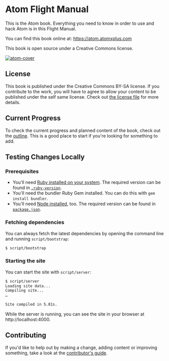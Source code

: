 # Atom Flight Manual

This is the Atom book. Everything you need to know in order to use and hack Atom is in this Flight Manual.

You can find this book online at: https://atom.atomxplus.com

This book is open source under a Creative Commons license.

[![atom-cover](https://cloud.githubusercontent.com/assets/378023/8718108/54c10686-2bdc-11e5-8d26-f7f807d63171.png)](https://github.com/AtOmXpLuS/docs/releases/latest)

## License

This book is published under the Creative Commons BY-SA license. If you contribute to the work, you will have to agree to allow your content to be published under the self same license. Check out [the license file](LICENSE.md) for more details.

## Current Progress

To check the current progress and planned content of the book, check out the [outline](outline.md). This is a good place to start if you're looking for something to add.

## Testing Changes Locally

### Prerequisites

* You'll need [Ruby installed on your system](https://www.ruby-lang.org/en/documentation/installation/). The required version can be found in [`.ruby-version`](.ruby-version).
* You'll need the bundler Ruby Gem installed. You can do this with `gem install bundler`.
* You'll need [Node installed](https://nodejs.org/en/download/), too. The required version can be found in [`package.json`](package.json).

### Fetching dependencies

You can always fetch the latest dependencies by opening the command line and running `script/bootstrap`:

``` sh
$ script/bootstrap
```

### Starting the site

You can start the site with `script/server`:

``` sh
$ script/server
Loading site data...
Compiling site...
…

Site compiled in 5.81s.
```

While the server is running, you can see the site in your browser at http://localhost:4000.

## Contributing

If you'd like to help out by making a change, adding content or improving something, take a look at the [contributor's guide](CONTRIBUTING.md).
